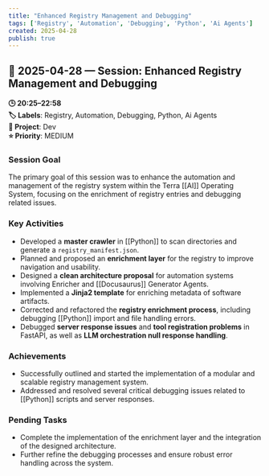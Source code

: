 ```yaml
---
title: "Enhanced Registry Management and Debugging"
tags: ['Registry', 'Automation', 'Debugging', 'Python', 'Ai Agents']
created: 2025-04-28
publish: true
---
```


## 📅 2025-04-28 — Session: Enhanced Registry Management and Debugging

**🕒 20:25–22:58**  
**🏷️ Labels**: Registry, Automation, Debugging, Python, Ai Agents  
**📂 Project**: Dev  
**⭐ Priority**: MEDIUM  


### Session Goal
The primary goal of this session was to enhance the automation and management of the registry system within the Terra [[AI]] Operating System, focusing on the enrichment of registry entries and debugging related issues.

### Key Activities
- Developed a **master crawler** in [[Python]] to scan directories and generate a `registry_manifest.json`.
- Planned and proposed an **enrichment layer** for the registry to improve navigation and usability.
- Designed a **clean architecture proposal** for automation systems involving Enricher and [[Docusaurus]] Generator Agents.
- Implemented a **Jinja2 template** for enriching metadata of software artifacts.
- Corrected and refactored the **registry enrichment process**, including debugging [[Python]] import and file handling errors.
- Debugged **server response issues** and **tool registration problems** in FastAPI, as well as **LLM orchestration null response handling**.

### Achievements
- Successfully outlined and started the implementation of a modular and scalable registry management system.
- Addressed and resolved several critical debugging issues related to [[Python]] scripts and server responses.

### Pending Tasks
- Complete the implementation of the enrichment layer and the integration of the designed architecture.
- Further refine the debugging processes and ensure robust error handling across the system.
